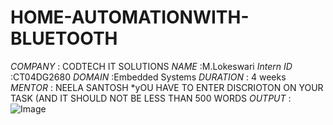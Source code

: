 # HOME-AUTOMATIONWITH-BLUETOOTH
*COMPANY* : CODTECH IT SOLUTIONS
*NAME*    :M.Lokeswari
*Intern ID* :CT04DG2680
*DOMAIN* :Embedded Systems
*DURATION* : 4 weeks 
*MENTOR*   : NEELA SANTOSH 
*yOU HAVE TO ENTER DISCRIOTON ON YOUR TASK (AND IT SHOULD NOT  BE LESS THAN 500 WORDS 
*OUTPUT* :![Image](https://github.com/user-attachments/assets/4f24d1ff-dd9e-462d-ae11-ea6dd678fe95)
